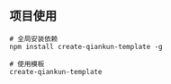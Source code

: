 ## 项目使用

```shell
# 全局安装依赖
npm install create-qiankun-template -g

# 使用模板
create-qiankun-template
```
